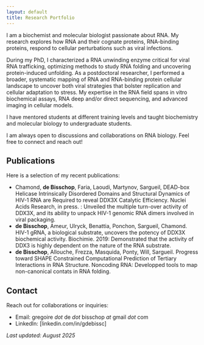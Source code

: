 ```yaml
---
layout: default
title: Research Portfolio
---
```


I am a biochemist and molecular biologist passionate about RNA. My research explores how RNA and their cognate proteins, RNA-binding proteins, respond to cellular perturbations such as viral infections.

During my PhD, I characterized a RNA unwinding enzyme critical for viral RNA trafficking, optimizing methods to study RNA folding and uncovering protein-induced unfolding. As a postdoctoral researcher, I performed a broader, systematic mapping of RNA and RNA-binding protein cellular landscape to uncover both viral strategies that bolster replication and cellular adaptation to stress. My expertise in the RNA field spans in vitro biochemical assays, RNA deep and/or direct sequencing, and advanced imaging in cellular models.

I have mentored students at different training levels and taught biochemistry and molecular biology to undergraduate students.

I am always open to discussions and collaborations on RNA biology. Feel free to connect and reach out!


## Publications

Here is a selection of my recent publications:

- Chamond, **de Bisschop**, Faria, Laoudi, Martynov, Sargueil, DEAD-box Helicase Intrinsically Disordered Domains and Structural Dynamics of HIV-1 RNA are Required to reveal DDX3X Catalytic Efficiency. Nuclei Acids Research, in press. : Unveiled the multiple turn-over activity of DDX3X, and its ability to unpack HIV-1 genomic RNA dimers involved in viral packaging.
- **de Bisschop**, Ameur, Ulryck, Benattia, Ponchon, Sargueil, Chamond. HIV-1 gRNA, a biological substrate, uncovers the potency of DDX3X biochemical activity. Biochimie. 2019: Demonstrated that the activity of DDX3 is highly dependent on the nature of the RNA substrate.
- **de Bisschop**, Allouche, Frezza, Masquida, Ponty, Will, Sargueil. Progress toward SHAPE Constrained Computational Prediction of Tertiary Interactions in RNA Structure. Noncoding RNA: Developped tools to map non-canonical contats in RNA folding.

## Contact

Reach out for collaborations or inquiries:
- Email: gregoire *dot* de *dot* bisschop *at* gmail *dot* com
- LinkedIn: [linkedin.com/in/gdebissc]

*Last updated: August 2025*
